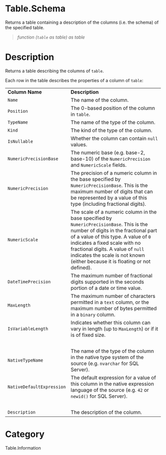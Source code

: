 ﻿# Table.Schema
Returns a table containing a description of the columns (i.e. the schema) of the specified table.
> _function (<code>table</code> as table) as table_
# Description 
<p>Returns a table describing the columns of <code>table</code>.</p>
<p>Each row in the table describes the properties of a column of <code>table</code>:</p>
<p><table>
  <tr>
    <td><b>Column Name</b></td>
    <td><b>Description</b></td>
  </tr>
  <tr>
    <td><code>Name</code></td>
    <td>The name of the column.</td>
  </tr>
  <tr>
    <td><code>Position</code></td>
    <td>The 0-based position of the column in <code>table</code>.</td>
  </tr>
  <tr>
    <td><code>TypeName</code></td>
    <td>The name of the type of the column.</td>
  </tr>
  <tr>
    <td><code>Kind</code></td>
    <td>The kind of the type of the column.</td>
  </tr>
  <tr>
    <td><code>IsNullable</code></td>
    <td>Whether the column can contain <code>null</code> values.</td>
  </tr>
  <tr>
    <td><code>NumericPrecisionBase</code></td>
    <td>The numeric base (e.g. base-2, base-10) of the <code>NumericPrecision</code> and <code>NumericScale</code> fields.</td>
  </tr>
  <tr>
    <td><code>NumericPrecision</code></td>
    <td>The precision of a numeric column in the base specified by <code>NumericPrecisionBase</code>. This is the maximum number of digits that can be represented by a value of this type (including fractional digits).</td>
  </tr>
  <tr>
    <td><code>NumericScale</code></td>
    <td>The scale of a numeric column in the base specified by <code>NumericPrecisionBase</code>. This is the number of digits in the fractional part of a value of this type. A value of <code>0</code> indicates a fixed scale with no fractional digits. A value of <code>null</code> indicates the scale is not known (either because it is floating or not defined).</td>
  </tr>
  <tr>
    <td><code>DateTimePrecision</code></td>
    <td>The maximum number of fractional digits supported in the seconds portion of a date or time value.</td>
  </tr>
  <tr>
    <td><code>MaxLength</code></td>
    <td>The maximum number of characters permitted in a <code>text</code> column, or the maximum number of bytes permitted in a <code>binary</code> column.</td>
  </tr>
  <tr>
    <td><code>IsVariableLength</code></td>
    <td>Indicates whether this column can vary in length (up to <code>MaxLength</code>) or if it is of fixed size.</td>
  </tr>
  <tr>
    <td>&nbsp;</td>
    <td>&nbsp;</td>
  </tr>
  <tr>
    <td><code>NativeTypeName</code></td>
    <td>The name of the type of the column in the native type system of the source (e.g. <code>nvarchar</code> for SQL Server).</td>
  </tr>
  <tr>
    <td><code>NativeDefaultExpression</code></td>
    <td>The default expression for a value of this column in the native expression language of the source (e.g. <code>42</code> or <code>newid()</code> for SQL Server).</td>
  </tr>
  <tr>
    <td>&nbsp;</td>
    <td>&nbsp;</td>
  </tr>
  <tr>
    <td><code>Description</code></td>
    <td>The description of the column.</td>
  </tr>
</table></p>

# Category 
Table.Information
